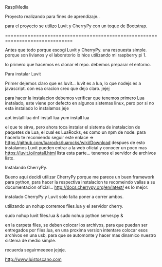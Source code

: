 

RaspiMedia

Proyecto realizando para fines de aprendizaje..

para el proyecto se utilizo Luvit y CherryPy con un toque de Bootstrap.


==============================================================================

Antes que todo porque escogi Luvit y CherryPy. una respuesta simple. porque son livianos y el laboratorio lo hice utilizando
mi raspberry pi 1.


lo primero que hacemos es clonar el repo. debemos preparar el entorno.

Para instalar Luvit 

Primer dejemos claro que es luvit... luvit es a lua, lo que nodejs es a javascript. con esa oracion creo
que dejo claro. jejej

para hacer la instalacion debemos verificar que tenemos primero Lua instalado, este viene por defecto en algunos 
sistemas linux, pero por si no esta instalado lo instalamos jeje 

apt install lua 
dnf install lua
yum install lua 

el que te sirva, pero ahora toca instalar el sistema de instalacion de paquetes de Lua, el cual es LuaRocks, es como un npm de node.
para hacerlo te recomiendo seguir este enlace => https://github.com/luarocks/luarocks/wiki/Download despues de esto instalamos Luvit
pueden entrar a la web oficial y conocer un poco mas https://luvit.io/install.html lista esta parte... tenemos el servidor de archivos listo.


Instalando CherryPy.

Bueno aqui decidi utilizar CherryPy porque me parece un buen framework para python, para hacer la respectiva instalacion te recomeindo
vallas a su documentacion oficial... http://docs.cherrypy.org/en/latest/ es lo mejor. 


instalado CherryPy y Luvit solo falta poner a correr ambos.

utilizando un nohup corremos files.lua y el servidor cherry.



sudo nohup luvit files.lua &
sudo nohup python server.py &


en la carpeta files, se deben colocar los archivos, para que puedan ser entregados por files.lua, en una proxima version intentare colocar esos archivos en una usb,
para que se automonte y hacer mas dinamico nuestro sistema de medio simple.

recuerda seguirmeeeee jejeje. 

http://www.luistoscano.com